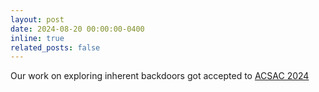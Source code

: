 ```yaml
---
layout: post
date: 2024-08-20 00:00:00-0400
inline: true
related_posts: false
---
```


Our work on exploring inherent backdoors got accepted to [ACSAC 2024](https://www.acsac.org/)
